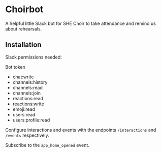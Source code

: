 # Choirbot

A helpful little Slack bot for SHE Choir to take attendance and remind us about rehearsals.

## Installation

Slack permissions needed:

Bot token

- chat:write
- channels:history
- channels:read
- channels:join
- reactions:read
- reactions:write
- emoji:read
- users:read
- users:profile:read

Configure interactions and events with the endpoints `/interactions` and `/events` respectively.

Subscribe to the `app_home_opened` event.
